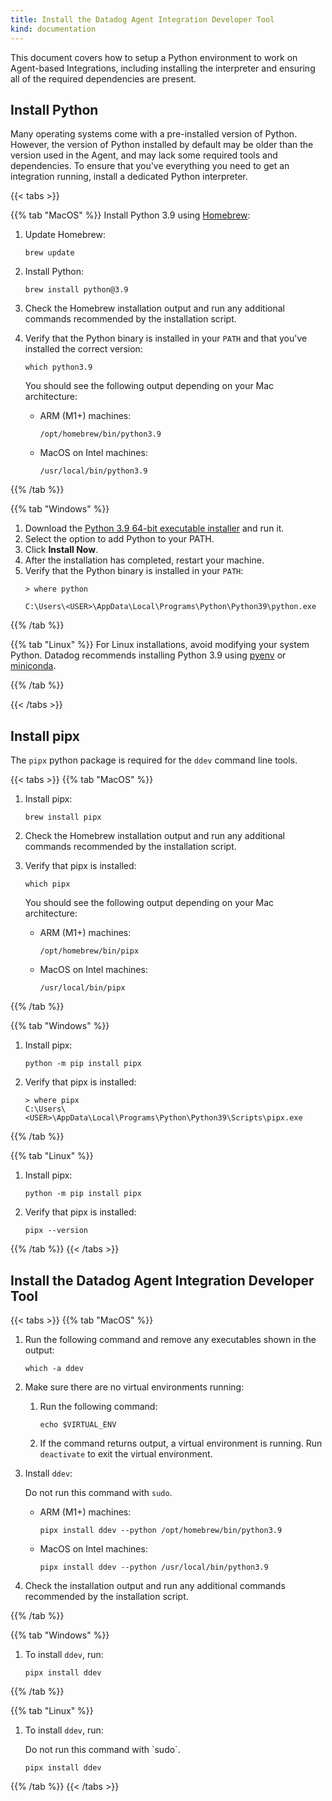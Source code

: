 ```yaml
---
title: Install the Datadog Agent Integration Developer Tool
kind: documentation
---
```


This document covers how to setup a Python environment to work on Agent-based Integrations, including installing the interpreter and ensuring all of the required dependencies are present.

## Install Python

Many operating systems come with a pre-installed version of Python. However, the version of Python installed by default may be older than the version used in the Agent, and may lack some required tools and dependencies. To ensure that you've everything you need to get an integration running, install a dedicated Python interpreter.

{{< tabs >}}

{{% tab "MacOS" %}}
Install Python 3.9 using [Homebrew][1]:

1. Update Homebrew:
   ```
   brew update
   ```

1. Install Python:
   ```
   brew install python@3.9
   ```

1. Check the Homebrew installation output and run any additional commands recommended by the installation script.

1. Verify that the Python binary is installed in your `PATH` and that you've installed the correct version:
   ```
   which python3.9
   ```

   You should see the following output depending on your Mac architecture:
   - ARM (M1+) machines:
     ```
     /opt/homebrew/bin/python3.9
     ```
   - MacOS on Intel machines:
     ```
     /usr/local/bin/python3.9
     ```

[1]: https://brew.sh/
{{% /tab %}}

{{% tab "Windows" %}}
1. Download the [Python 3.9 64-bit executable installer][1] and run it.
1. Select the option to add Python to your PATH.
1. Click **Install Now**.
1. After the installation has completed, restart your machine.
1. Verify that the Python binary is installed in your `PATH`:
   ```
   > where python

   C:\Users\<USER>\AppData\Local\Programs\Python\Python39\python.exe
   ```

[1]: https://www.python.org/downloads/release/python-3917/
{{% /tab %}}

{{% tab "Linux" %}}
For Linux installations, avoid modifying your system Python. Datadog recommends installing Python 3.9 using [pyenv][1] or [miniconda][2].

[1]: https://github.com/pyenv/pyenv#automatic-installer
[2]: https://conda.io/projects/conda/en/stable/user-guide/install/linux.html
{{% /tab %}}

{{< /tabs >}}

## Install pipx

The `pipx` python package is required for the `ddev` command line tools.

{{< tabs >}}
{{% tab "MacOS" %}}
1. Install pipx:
   ```
   brew install pipx
   ```
1. Check the Homebrew installation output and run any additional commands recommended by the installation script.

1. Verify that pipx is installed:
   ```
   which pipx
   ```

   You should see the following output depending on your Mac architecture:
   - ARM (M1+) machines:
     ```
     /opt/homebrew/bin/pipx
     ```
   - MacOS on Intel machines:
     ```
     /usr/local/bin/pipx
     ```

{{% /tab %}}

{{% tab "Windows" %}}
1. Install pipx:
   ```
   python -m pip install pipx
   ```

1. Verify that pipx is installed:
   ```
   > where pipx
   C:\Users\<USER>\AppData\Local\Programs\Python\Python39\Scripts\pipx.exe
   ```

{{% /tab %}}

{{% tab "Linux" %}}
1. Install pipx:
   ```
   python -m pip install pipx
   ```
1. Verify that pipx is installed:
   ```
   pipx --version
   ```
{{% /tab %}}
{{< /tabs >}}

## Install the Datadog Agent Integration Developer Tool

{{< tabs >}}
{{% tab "MacOS" %}}

1. Run the following command and remove any executables shown in the output:
   ```
   which -a ddev
   ```

1. Make sure there are no virtual environments running:
   1. Run the following command:
      ```
      echo $VIRTUAL_ENV
      ```

   1. If the command returns output, a virtual environment is running. Run `deactivate` to exit the virtual environment.

1. Install `ddev`:
   <div class="alert alert-warning">Do not run this command with <code>sudo</code>.</a></div>

   - ARM (M1+) machines:
     ```
     pipx install ddev --python /opt/homebrew/bin/python3.9
     ```

   - MacOS on Intel machines:
     ```
     pipx install ddev --python /usr/local/bin/python3.9
     ```

1. Check the installation output and run any additional commands recommended by the installation script.

{{% /tab %}}

{{% tab "Windows" %}}
1. To install `ddev`, run:
   ```
   pipx install ddev
   ```

{{% /tab %}}

{{% tab "Linux" %}}
1. To install `ddev`, run:
   <div class="alert alert-warning">Do not run this command with `sudo`.</a></div>
   
   ```
   pipx install ddev
   ```
{{% /tab %}}
{{< /tabs >}}